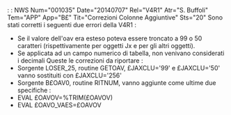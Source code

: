  :  : NWS Num="001035" Date="20140707" Rel="V4R1" Atr="S. Buffoli" Tem="APP" App="B£" Tit="Correzioni Colonne Aggiuntive" Sts="20"
Sono stati corretti i seguenti due errori della V4R1 : 
-  Se il valore dell'oav era esteso poteva essere troncato a 99 o 50 caratteri (rispettivamente per
oggetti Jx e per gli altri oggetti).
-  Se applicata ad un campo numerico di tabella, non venivano considerati i decimali 
Queste le correzioni da riportare : 
-  Sorgente LOSER_25, routine GETOAV, £JAXCLU='99' e £JAXCLU='50' vanno sostituiti con £JAXCLU='256'
-  Sorgente B£OAV0, routine RITNUM, vanno aggiunte come ultime due specifiche : 
- EVAL      £OAVOV=%TRIM(£OAVOV)
- EVAL      £OAVO_VAES=£OAVOV

